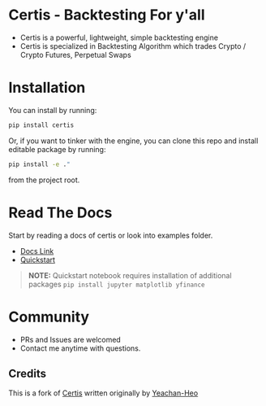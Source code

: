 # Certis - Backtesting For y'all
- Certis is a powerful, lightweight, simple backtesting engine
- Certis is specialized in Backtesting Algorithm which trades Crypto / Crypto Futures, Perpetual Swaps

# Installation
You can install by running:
```sh
pip install certis
```
Or, if you want to tinker with the engine, you can clone this repo and install editable package by running:
```sh
pip install -e ."
```
from the project root.

# Read The Docs
Start by reading a docs of certis or look into examples folder.
- [Docs Link](https://certis.readthedocs.io/en/latest/)
- [Quickstart](https://github.com/Yeachan-Heo/Certis/blob/main/examples/Quickstart.ipynb)
> **NOTE:** Quickstart notebook requires installation of additional packages
> `pip install jupyter matplotlib yfinance`

# Community
- PRs and Issues are welcomed
- Contact me anytime with questions.

## Credits
This is a fork of [Certis](https://certis.readthedocs.io/en/latest/) written originally by [Yeachan-Heo](https://github.com/Yeachan-Heo)

